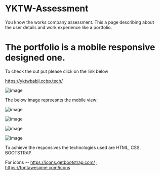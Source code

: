 # YKTW-Assessment
You know the works company assessment. This a page describing about the user details and work experience like a portfolio.

# The portfolio is a mobile responsive designed one.
To check the out put please click on the link below 

https://yktwbabji.ccbp.tech/

![image](https://user-images.githubusercontent.com/113676689/233597895-ddbdc3a3-7e50-4f42-96f1-1ccb005c7619.png)

The below image repreesnts the mobile view:

![image](https://user-images.githubusercontent.com/113676689/233598324-6054c01b-2286-49a6-819a-03709e130c91.png)


![image](https://user-images.githubusercontent.com/113676689/233598660-f2c7e67d-5e09-42f6-bb1f-ea5245160907.png)


![image](https://user-images.githubusercontent.com/113676689/233598722-bd2f56ec-c8f1-4973-82f5-c24a727d4119.png)


![image](https://user-images.githubusercontent.com/113676689/233598763-f042cb0d-3f25-4908-84f0-e81c8815381c.png)


To achieve the responsives the technologies used are HTML, CSS, BOOTSTRAP.

For icons -- https://icons.getbootstrap.com/ , https://fontawesome.com/icons



